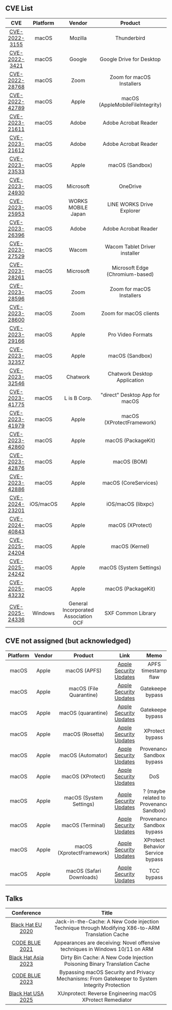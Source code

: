## CVE List

|CVE|Platform|Vendor|Product|Classification|
|:--:|:--:|:--:|:--:|:--:|
|[CVE-2022-3155](https://www.mozilla.org/en-US/security/advisories/mfsa2022-42/)|macOS|Mozilla|Thunderbird|Gatekeeper bypass|
|[CVE-2022-3421](https://support.google.com/a/answer/7577057)|macOS|Google|Google Drive for Desktop|LPE|
|[CVE-2022-28768](https://explore.zoom.us/en/trust/security/security-bulletin/?filter-cve=CVE-2022-28768&filter=&keywords=)|macOS|Zoom|Zoom for macOS Installers|LPE|
|[CVE-2022-42789](https://support.apple.com/en-us/HT213488)|macOS|Apple|macOS (AppleMobileFileIntegrity)|TCC bypass|
|[CVE-2023-21611](https://helpx.adobe.com/security/products/acrobat/apsb23-01.html)|macOS|Adobe|Adobe Acrobat Reader|LPE|
|[CVE-2023-21612](https://helpx.adobe.com/security/products/acrobat/apsb23-01.html)|macOS|Adobe|Adobe Acrobat Reader|LPE|
|[CVE-2023-23533](https://support.apple.com/en-us/HT213670)|macOS|Apple|macOS (Sandbox)|SIP bypass|
|[CVE-2023-24930](https://msrc.microsoft.com/update-guide/vulnerability/CVE-2023-24930)|macOS|Microsoft|OneDrive|LPE|
|[CVE-2023-25953](https://jvn.jp/en/jp/JVN01937209/index.html)|macOS|WORKS MOBILE Japan|LINE WORKS Drive Explorer|TCC bypass|
|[CVE-2023-26396](https://helpx.adobe.com/security/products/acrobat/apsb23-24.html)|macOS|Adobe|Adobe Acrobat Reader|LPE|
|[CVE-2023-27529](https://jvn.jp/en/jp/JVN90278893/)|macOS|Wacom|Wacom Tablet Driver installer|LPE|
|[CVE-2023-28261](https://msrc.microsoft.com/update-guide/vulnerability/CVE-2023-28261)|macOS|Microsoft|Microsoft Edge (Chromium-based)|LPE|
|[CVE-2023-28596](https://explore.zoom.us/en/trust/security/security-bulletin/?filter-cve=CVE-2023-28596&filter=&keywords=)|macOS|Zoom|Zoom for macOS Installers|LPE|
|[CVE-2023-28600](https://explore.zoom.us/en/trust/security/security-bulletin/?filter-cve=CVE-2023-28600&filter=&keywords=)|macOS|Zoom|Zoom for macOS clients|LPE|
|[CVE-2023-29166](https://support.apple.com/en-us/HT213882)|macOS|Apple|Pro Video Formats|SIP bypass|
|[CVE-2023-32357](https://support.apple.com/en-us/HT213758)|macOS|Apple|macOS (Sandbox)|TCC bypass|
|[CVE-2023-32546](https://jvn.jp/en/jp/JVN96828492/)|macOS|Chatwork|Chatwork Desktop Application|TCC bypass|
|[CVE-2023-41775](https://jvn.jp/en/jp/JVN42691027/)|macOS|L is B Corp.|"direct" Desktop App for macOS|TCC bypass|
|[CVE-2023-41979](https://support.apple.com/en-us/HT213940)|macOS|Apple|macOS (XProtectFramework)|SIP bypass|
|[CVE-2023-42860](https://support.apple.com/en-us/HT213985)|macOS|Apple|macOS (PackageKit)|SIP bypass|
|[CVE-2023-42876](https://support.apple.com/en-us/HT213940)|macOS|Apple|macOS (BOM)|Out-of-bounds read|
|[CVE-2023-42886](https://support.apple.com/en-us/HT214036)|macOS|Apple|macOS (CoreServices)|Buffer overread|
|[CVE-2024-23201](https://support.apple.com/en-us/HT214085)|iOS/macOS|Apple|iOS/macOS (libxpc)|DoS|
|[CVE-2024-40843](https://support.apple.com/en-us/121238)|macOS|Apple|macOS (XProtect)|TCC bypass|
|[CVE-2025-24204](https://support.apple.com/en-us/122373#:~:text=CVE%2D2025%2D24204:%20Koh%20M.%20Nakagawa%20(@tsunek0h)%20of%20FFRI%20Security%2C%20Inc.)|macOS|Apple|macOS (Kernel)|TCC bypass & keychain dump|
|[CVE-2025-24242](https://support.apple.com/en-us/122373#:~:text=CVE%2D2025%2D24242:%20Koh%20M.%20Nakagawa%20(@tsunek0h)%20of%20FFRI%20Security%2C%20Inc.)|macOS|Apple|macOS (System Settings)|SIP & TCC bypass|
|[CVE-2025-43232](https://support.apple.com/en-us/124149#:~:text=CVE%2D2025%2D43232:%20Koh%20M.%20Nakagawa%20(@tsunek0h))|macOS|Apple|macOS (PackageKit)|SIP bypass|
|[CVE-2025-24336](https://jvn.jp/en/jp/JVN23839833/index.html)|Windows|General Incorporated Association OCF|SXF Common Library|DoS|


## CVE not assigned (but acknowledged)

|Platform|Vendor|Product|Link|Memo|
|:--:|:--:|:--:|:--:|:--:|
|macOS|Apple|macOS (APFS)|[Apple Security Updates](https://support.apple.com/en-us/HT212804)|APFS timestamp flaw|
|macOS|Apple|macOS (File Quarantine)|[Apple Security Updates](https://support.apple.com/en-us/HT213670)|Gatekeeper bypass|
|macOS|Apple|macOS (quarantine)|[Apple Security Updates](https://support.apple.com/en-us/HT213670)|Gatekeeper bypass|
|macOS|Apple|macOS (Rosetta)|[Apple Security Updates](https://support.apple.com/en-us/HT213758)|XProtect bypass|
|macOS|Apple|macOS (Automator)|[Apple Security Updates](https://support.apple.com/en-us/121238)|Provenance Sandbox bypass|
|macOS|Apple|macOS (XProtect)|[Apple Security Updates](https://support.apple.com/en-us/120895)|DoS|
|macOS|Apple|macOS (System Settings)|[Apple Security Updates](https://support.apple.com/en-us/121238)|? (maybe related to Provenance Sandbox)|
|macOS|Apple|macOS (Terminal)|[Apple Security Updates](https://support.apple.com/en-us/121238)|Provenance Sandbox bypass|
|macOS|Apple|macOS (XprotectFramework)|[Apple Security Updates](https://support.apple.com/en-us/121238)|XProtect Behavior Service bypass|
|macOS|Apple|macOS (Safari Downloads)|[Apple Security Updates](https://support.apple.com/en-us/122373#:~:text=acknowledge-,Koh%20M.%20Nakagawa%20(@tsunek0h),-of)|TCC bypass|

## Talks

|Conference|Title|
|:--:|:--:|
|[Black Hat EU 2020](https://www.blackhat.com/eu-20/briefings/schedule/#jack-in-the-cache-a-new-code-injection-technique-through-modifying-x-to-arm-translation-cache-21324)|Jack-in-the-Cache: A New Code injection Technique through Modifying X86-to-ARM Translation Cache|
|[CODE BLUE 2021](https://codeblue.jp/2021/talks/?content=talks_4)|Appearances are deceiving: Novel offensive techniques in Windows 10/11 on ARM|
|[Black Hat Asia 2023](https://www.blackhat.com/asia-23/briefings/schedule/index.html#dirty-bin-cache-a-new-code-injection-poisoning-binary-translation-cache-30907)|Dirty Bin Cache: A New Code Injection Poisoning Binary Translation Cache|
|[CODE BLUE 2023](https://codeblue.jp/2023/en/talks/?content=talks_3)|Bypassing macOS Security and Privacy Mechanisms: From Gatekeeper to System Integrity Protection|
|[Black Hat USA 2025](https://www.blackhat.com/us-25/briefings/schedule/index.html#xunprotect-reverse-engineering-macos-xprotect-remediator-44791)|XUnprotect: Reverse Engineering macOS XProtect Remediator|
